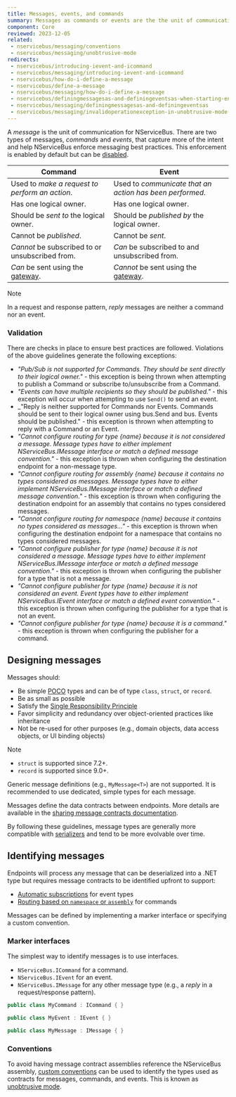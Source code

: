 ```yaml
---
title: Messages, events, and commands
summary: Messages as commands or events are the the unit of communication for message-based distributed systems. NServiceBus ensures they are used correctly.
component: Core
reviewed: 2023-12-05
related:
 - nservicebus/messaging/conventions
 - nservicebus/messaging/unobtrusive-mode
redirects:
 - nservicebus/introducing-ievent-and-icommand
 - nservicebus/messaging/introducing-ievent-and-icommand
 - nservicebus/how-do-i-define-a-message
 - nservicebus/define-a-message
 - nservicebus/messaging/how-do-i-define-a-message
 - nservicebus/definingmessagesas-and-definingeventsas-when-starting-endpoint
 - nservicebus/messaging/definingmessagesas-and-definingeventsas
 - nservicebus/messaging/invalidoperationexception-in-unobtrusive-mode
---
```


A _message_ is the unit of communication for NServiceBus. There are two types of messages, _commands_ and _events_, that capture more of the intent and help NServiceBus enforce messaging best practices. This enforcement is enabled by default but can be [disabled](best-practice-enforcement.md).

Command | Event
-- | --
Used to _make a request to perform an action_. | Used to _communicate that an action has been performed_.
Has one logical owner. | Has one logical owner.
Should be _sent to_ the logical owner. | Should be _published by_ the logical owner.
Cannot be _published_. | Cannot be _sent_.
_Cannot_ be subscribed to or unsubscribed from. | _Can_ be subscribed to and unsubscribed from.
_Can_ be sent using the [gateway](/nservicebus/gateway). | _Cannot_ be sent using the [gateway](/nservicebus/gateway).

> [!NOTE]
> In a request and response pattern, _reply_ messages are neither a command nor an event.

### Validation

There are checks in place to ensure best practices are followed. Violations of the above guidelines generate the following exceptions:

 * _"Pub/Sub is not supported for Commands. They should be sent directly to their logical owner."_ - this exception is being thrown when attempting to publish a Command or subscribe to/unsubscribe from a Command.
 * _"Events can have multiple recipients so they should be published."_ - this exception will occur when attempting to use `Send()` to send an event.
 * _"Reply is neither supported for Commands nor Events. Commands should be sent to their logical owner using bus.Send and bus. Events should be published." - this exception is thrown when attempting to reply with a Command or an Event.
 * _"Cannot configure routing for type {name} because it is not considered a message. Message types have to either implement NServiceBus.IMessage interface or match a defined message convention."_ - this exception is thrown when configuring the destination endpoint for a non-message type.
 * _"Cannot configure routing for assembly {name} because it contains no types considered as messages. Message types have to either implement NServiceBus.IMessage interface or match a defined message convention."_ - this exception is thrown when configuring the destination endpoint for an assembly that contains no types considered messages.
 * _"Cannot configure routing for namespace {name} because it contains no types considered as messages..."_ - this exception is thrown when configuring the destination endpoint for a namespace that contains no types considered messages.
 * _"Cannot configure publisher for type {name} because it is not considered a message. Message types have to either implement NServiceBus.IMessage interface or match a defined message convention."_ - this exception is thrown when configuring the publisher for a type that is not a message.
 * _"Cannot configure publisher for type {name} because it is not considered an event. Event types have to either implement NServiceBus.IEvent interface or match a defined event convention."_ - this exception is thrown when configuring the publisher for a type that is not an event.
 * _"Cannot configure publisher for type {name} because it is a command."_ - this exception is thrown when configuring the publisher for a command.

## Designing messages

Messages should:

* Be simple [POCO](https://en.wikipedia.org/wiki/Plain_old_CLR_object) types and can be of type `class`, `struct`, or `record`.
* Be as small as possible
* Satisfy the [Single Responsibility Principle](https://en.wikipedia.org/wiki/Single_responsibility_principle)
* Favor simplicity and redundancy over object-oriented practices like inheritance
* Not be re-used for other purposes (e.g., domain objects, data access objects, or UI binding objects)

> [!NOTE]
> - `struct` is supported since 7.2+.
> - `record` is supported since 9.0+.

Generic message definitions (e.g., `MyMessage<T>`) are not supported. It is recommended to use dedicated, simple types for each message.

Messages define the data contracts between endpoints. More details are available in the [sharing message contracts documentation](sharing-contracts.md).

By following these guidelines, message types are generally more compatible with [serializers](/nservicebus/serialization) and tend to be more evolvable over time.

## Identifying messages

Endpoints will process any message that can be deserialized into a .NET type but requires message contracts to be identified upfront to support:

* [Automatic subscriptions](/nservicebus/messaging/publish-subscribe/controlling-what-is-subscribed.md) for event types
* [Routing based on `namespace` or `assembly`](/nservicebus/messaging/routing.md) for commands

Messages can be defined by implementing a marker interface or specifying a custom convention.

### Marker interfaces

The simplest way to identify messages is to use interfaces.

* `NServiceBus.ICommand` for a command.
* `NServiceBus.IEvent` for an event.
* `NServiceBus.IMessage` for any other message type (e.g., a _reply_ in a request/response pattern).

```cs
public class MyCommand : ICommand { }

public class MyEvent : IEvent { }

public class MyMessage : IMessage { }
```

### Conventions

To avoid having message contract assemblies reference the NServiceBus assembly, [custom conventions](/nservicebus/messaging/conventions.md) can be used to identify the types used as contracts for messages, commands, and events. This is known as [unobtrusive mode](unobtrusive-mode.md).
